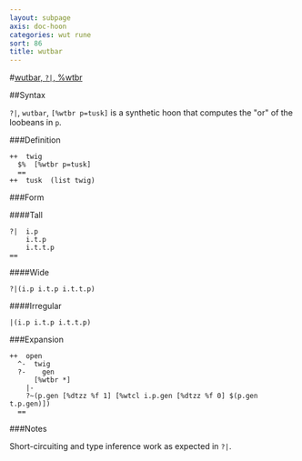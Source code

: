```yaml
---
layout: subpage
axis: doc-hoon
categories: wut rune
sort: 86
title: wutbar
---
```


#[wutbar, `?|`, %wtbr](#wtbr)

##Syntax

`?|`, `wutbar`, `[%wtbr p=tusk]` is a synthetic hoon that
computes the "or" of the loobeans in `p`.

###Definition

    ++  twig  
      $%  [%wtbr p=tusk]
      ==
    ++  tusk  (list twig)

###Form

####Tall

    ?|  i.p
        i.t.p
        i.t.t.p
    ==

####Wide

    ?|(i.p i.t.p i.t.t.p)

####Irregular

    |(i.p i.t.p i.t.t.p)

###Expansion

    ++  open
      ^-  twig
      ?-    gen
          [%wtbr *]
        |-
        ?~(p.gen [%dtzz %f 1] [%wtcl i.p.gen [%dtzz %f 0] $(p.gen t.p.gen)])
      ==

###Notes

Short-circuiting and type inference work as expected in `?|`.
